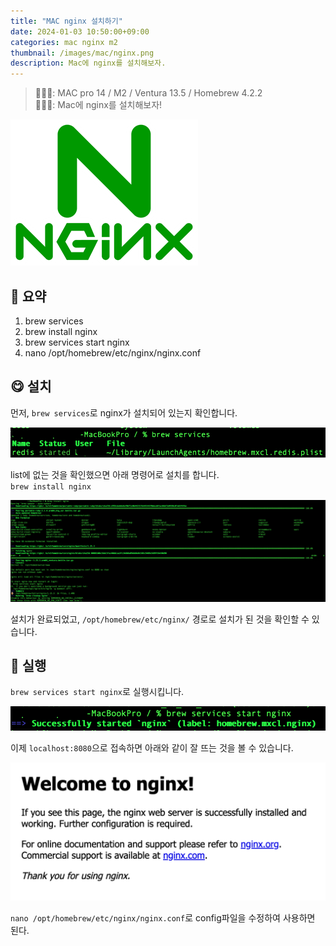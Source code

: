 ```yaml
---
title: "MAC nginx 설치하기"
date: 2024-01-03 10:50:00+09:00
categories: mac nginx m2
thumbnail: /images/mac/nginx.png
description: Mac에 nginx를 설치해보자.
---
```


> 🙋🏻‍♂️: MAC pro 14 / M2 / Ventura 13.5 / Homebrew 4.2.2  
> 👨🏻‍💻: Mac에 nginx를 설치해보자!

<img src="/images/mac/nginx.png" />

## 🌟 요약

1. brew services
2. brew install nginx
3. brew services start nginx
4. nano /opt/homebrew/etc/nginx/nginx.conf

## 😋 설치

먼저, `brew services`로 nginx가 설치되어 있는지 확인합니다.

<img src="/images/mac/mac-nginx1.png" />

list에 없는 것을 확인했으면 아래 명령어로 설치를 합니다.  
`brew install nginx`

<img src="/images/mac/mac-nginx2.png" />

설치가 완료되었고, `/opt/homebrew/etc/nginx/` 경로로 설치가 된 것을 확인할 수 있습니다.

## 🐣 실행

`brew services start nginx`로 실행시킵니다.

<img src="/images/mac/mac-nginx3.png" />

이제 `localhost:8080`으로 접속하면 아래와 같이 잘 뜨는 것을 볼 수 있습니다.

<img src="/images/mac/mac-nginx4.png" />

`nano /opt/homebrew/etc/nginx/nginx.conf`로 config파일을 수정하여 사용하면 된다.
